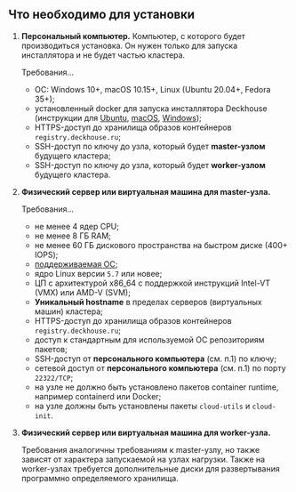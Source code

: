 ## Что необходимо для установки

1. **Персональный компьютер.** Компьютер, с которого будет производиться установка. Он нужен только для запуска инсталлятора и не будет частью кластера.

   Требования...

   - ОС: Windows 10+, macOS 10.15+, Linux (Ubuntu 20.04+, Fedora 35+);
   - установленный docker для запуска инсталлятора Deckhouse (инструкции для [Ubuntu](https://docs.docker.com/engine/install/ubuntu/), [macOS](https://docs.docker.com/desktop/mac/install/), [Windows](https://docs.docker.com/desktop/windows/install/));
   - HTTPS-доступ до хранилища образов контейнеров `registry.deckhouse.ru`;
   - SSH-доступ по ключу до узла, который будет **master-узлом** будущего кластера;
   - SSH-доступ по ключу до узла, который будет **worker-узлом** будущего кластера.

1. **Физический сервер или виртуальная машина для master-узла.**

   Требования...

   - не менее 4 ядер CPU;
   - не менее 8 ГБ RAM;
   - не менее 60 ГБ дискового пространства на быстром диске (400+ IOPS);
   - [поддерживаемая ОС](/products/virtualization-platform/documentation/admin/install/requirements.html#поддерживаемые-ос-для-узлов-платформы);
   - ядро Linux версии `5.7` или новее;
   - ЦП с архитектурой x86_64 с поддержкой инструкций Intel-VT (VMX) или AMD-V (SVM);
   - **Уникальный hostname** в пределах серверов (виртуальных машин) кластера;
   - HTTPS-доступ до хранилища образов контейнеров `registry.deckhouse.ru`;
   - доступ к стандартным для используемой ОС репозиториям пакетов;
   - SSH-доступ от **персонального компьютера** (см. п.1) по ключу;
   - сетевой доступ от **персонального компьютера** (см. п.1) по порту `22322/TCP`;
   - на узле не должно быть установлено пакетов container runtime, например containerd или Docker;
   - на узле должны быть установлены пакеты `cloud-utils` и `cloud-init`.

1. **Физический сервер или виртуальная машина для worker-узла.**

   Требования аналогичны требованиям к master-узлу, но также зависят от характера запускаемой на узлах нагрузки.
   Также на worker-узлах требуется дополнительные диски для развертывания программно определяемого хранилища.
